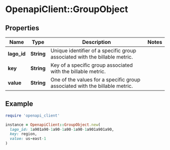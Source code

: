 # OpenapiClient::GroupObject

## Properties

| Name | Type | Description | Notes |
| ---- | ---- | ----------- | ----- |
| **lago_id** | **String** | Unique identifier of a specific group associated with the billable metric. |  |
| **key** | **String** | Key of a specific group associated with the billable metric. |  |
| **value** | **String** | One of the values for a specific group associated with the billable metric. |  |

## Example

```ruby
require 'openapi_client'

instance = OpenapiClient::GroupObject.new(
  lago_id: 1a901a90-1a90-1a90-1a90-1a901a901a90,
  key: region,
  value: us-east-1
)
```

